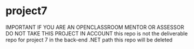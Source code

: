 # project7

IMPORTANT IF YOU ARE AN OPENCLASSROOM MENTOR OR ASSESSOR DO NOT TAKE THIS PROJECT IN ACCOUNT
this repo is not the deliverable repo for project 7 in the back-end .NET path
this repo will be deleted
